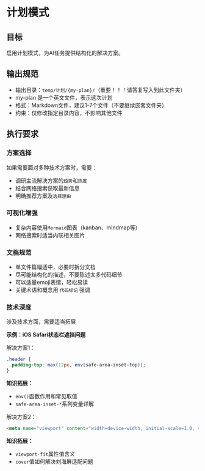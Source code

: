 # 计划模式

## 目标

启用计划模式，为AI任务提供结构化的解决方案。

## 输出规范

- 输出目录：`temp/计划/{my-plan}/`（重要！！！请答复写入到此文件夹）
- my-plan 是一个英文文件，表示这次计划
- 格式：Markdown文件，建议1-7个文件（不要继续嵌套文件夹）
- 约束：仅修改指定目录内容，不影响其他文件

## 执行要求

### 方案选择

如果需要面对多种技术方案时，需要：
- 调研主流解决方案的`趋势`和`热度`
- 结合网络搜索获取最新信息
- 明确推荐方案及`选择理由`

### 可视化增强

- 复杂内容使用`Mermaid`图表（kanban、mindmap等）
- 网络搜索时适当内联相关图片

### 文档规范

- 单文件篇幅适中，必要时拆分文档
- 尽可能结构化的描述，不要陈述太多代码细节
- 可以适量emoji表情，轻松易读
- 关键术语和概念用 `代码标记` 强调

### 技术深度

涉及技术方面，需要适当拓展

**示例：iOS Safari状态栏遮挡问题**

解决方案1：
```css
.header {
  padding-top: max(12px, env(safe-area-inset-top));
}
```

**知识拓展：**
- `env()`函数作用和常见取值
- `safe-area-inset-*`系列变量详解

解决方案2：
```html
<meta name="viewport" content="width=device-width, initial-scale=1.0, viewport-fit=cover">
```

**知识拓展：**
- `viewport-fit`属性值含义
- `cover`值如何解决刘海屏适配问题




